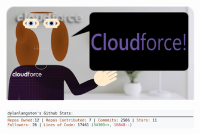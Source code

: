 <!-- 
Version 2.0.146
Built Thu Nov 14 2024 05:06:07 GMT+0000 (Coordinated Universal Time)
-->

<h1 align="center">
  <a href="https://github.com/dylanlangston/dylanlangston/tree/master/src" title="Click to View Source">
    <picture width="100%" alt="Dylan">
      <source media="(prefers-color-scheme: dark)" srcset="dylan-dark.svg?version=2.0.146">
      <img src="dylan-light.svg?version=2.0.146" alt="Dylan">
    </picture>
  </a>
</h1>

<div align="center">
  <picture width="100%" alt="Profile Info and Stats">
    <source media="(prefers-color-scheme: dark)" srcset="stats-dark.svg?version=2.0.146">
    <img src="stats-light.svg?version=2.0.146" alt="Profile Info and Stats">
  </picture>
</div>
